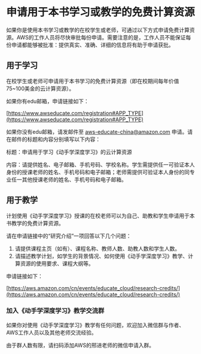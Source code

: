 # 申请用于本书学习或教学的免费计算资源

如果你是使用本书学习或教学的在校学生或老师，可通过以下方式申请免费计算资源。AWS的工作人员将尽快审批每份申请。需要注意的是，工作人员不能保证每份申请都能够被批准：提供真实、准确、详细的信息将有助于申请获批。


## 用于学习

在校学生或老师可申请用于本书学习的免费计算资源（即在校期间每年价值75~100美金的云计算资源）。

如果你有edu邮箱，申请链接如下：

[https://www.awseducate.com/registration#APP_TYPE](https://www.awseducate.com/registration#APP_TYPE)

如果你没有edu邮箱，请发邮件至 aws-educate-china@amazon.com 申请。请在邮件的标题和内容分别填写以下内容：

标题：申请用于学习《动手学深度学习》的云计算资源

内容：请提供姓名、电子邮箱、手机号码、学校名称。学生需提供任一可验证本人身份的授课老师的姓名、手机号码和电子邮箱；老师需提供可验证本人身份的同专业任一其他授课老师的姓名、手机号码和电子邮箱。


## 用于教学

计划使用《动手学深度学习》授课的在校老师可以为自己、助教和学生申请用于本书教学的免费计算资源。

请在申请链接中的“研究介绍”一项回答以下几个问题：

1. 请提供课程主页（如有）、课程名称、教师人数、助教人数和学生人数。
2. 请描述教学计划，如学生的背景情况、如何使用《动手学深度学习》教学、计算资源的使用要求、课程大纲等。

申请链接如下：

[https://aws.amazon.com/cn/events/educate_cloud/research-credits/](https://aws.amazon.com/cn/events/educate_cloud/research-credits/)


### 加入《动手学深度学习》教学交流群

如果你对使用《动手学深度学习》教学有任何问题，欢迎加入微信群与作者、AWS工作人员以及其他老师交流经验。

由于群人数有限，请扫码添加AWS的邢进老师的微信申请入群。

<img alt="" class="img-fluid" src="_images/frontpage/teach_contact.jpg"/>
